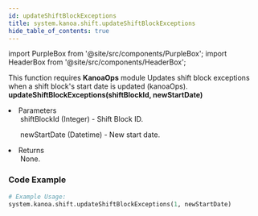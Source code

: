 ```yaml
---
id: updateShiftBlockExceptions
title: system.kanoa.shift.updateShiftBlockExceptions
hide_table_of_contents: true
---
```


import PurpleBox from '@site/src/components/PurpleBox';
import HeaderBox from '@site/src/components/HeaderBox';

<PurpleBox>This function requires <b>KanoaOps</b> module</PurpleBox>
<HeaderBox header="Description">Updates shift block exceptions when a shift block's start date is updated (kanoaOps).</HeaderBox>
<HeaderBox header="Syntax">
    <b>updateShiftBlockExceptions(shiftBlockId, newStartDate)</b>
    <li>Parameters <br />
        <ul>shiftBlockId (Integer) - Shift Block ID.</ul>
        <ul>newStartDate (Datetime) - New start date.</ul>
    </li>
    <li>Returns <br />
        <ul>None.</ul>
    </li>
</HeaderBox>

### Code Example

```python
# Example Usage:
system.kanoa.shift.updateShiftBlockExceptions(1, newStartDate)